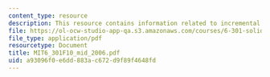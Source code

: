```yaml
---
content_type: resource
description: This resource contains information related to incremental input current.
file: https://ol-ocw-studio-app-qa.s3.amazonaws.com/courses/6-301-solid-state-circuits-fall-2010/a93096f0e6dd883ac672d9f89f4648fd_MIT6_301F10_mid_2006.pdf
file_type: application/pdf
resourcetype: Document
title: MIT6_301F10_mid_2006.pdf
uid: a93096f0-e6dd-883a-c672-d9f89f4648fd
---
```


